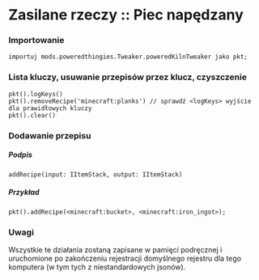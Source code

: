 # Zasilane rzeczy :: Piec napędzany

### Importowanie

```zenscript
importuj mods.poweredthingies.Tweaker.poweredKilnTweaker jako pkt;
```

### Lista kluczy, usuwanie przepisów przez klucz, czyszczenie

```zenscript
pkt().logKeys()
pkt().removeRecipe('minecraft:planks') // sprawdź <logKeys> wyjście dla prawidłowych kluczy
pkt().clear()
```

### Dodawanie przepisu

##### Podpis

```zenscript
addRecipe(input: IItemStack, output: IItemStack)
```

##### Przykład

```zenscript
pkt().addRecipe(<minecraft:bucket>, <minecraft:iron_ingot>);
```

### Uwagi

Wszystkie te działania zostaną zapisane w pamięci podręcznej i uruchomione po zakończeniu rejestracji domyślnego rejestru dla tego komputera (w tym tych z niestandardowych jsonów).